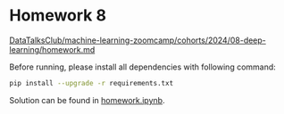 # Homework 8

[DataTalksClub/machine-learning-zoomcamp/cohorts/2024/08-deep-learning/homework.md](https://github.com/DataTalksClub/machine-learning-zoomcamp/blob/master/cohorts/2024/08-deep-learning/homework.md)

Before running, please install all dependencies with following command:

```bash
pip install --upgrade -r requirements.txt
```

Solution can be found in [homework.ipynb](homework.ipynb).
